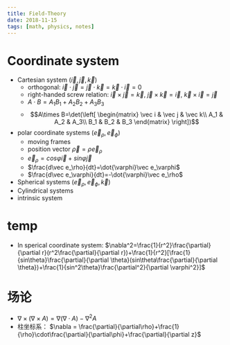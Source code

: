 ```yaml
---
title: Field-Theory
date: 2018-11-15
tags: [math, physics, notes]
---
```


# Coordinate system

* Cartesian system $(\vec i,\vec j,\vec k)$
  * orthogonal: $\vec i\cdot\vec j=\vec j\cdot\vec k=\vec k\cdot\vec i=0$
  * right-handed screw relation: $\vec i\times\vec j=\vec k$, $\vec j\times\vec k=\vec i$, $\vec k\times \vec i=\vec j$
  * $A\cdot B = A_1B_1+A_2B_2+A_3B_3$
  * $$A\times B=\det(\left[
    \begin{matrix}
      \vec i & \vec j & \vec k\\
      A_1 & A_2 & A_3\\
      B_1 & B_2 & B_3
    \end{matrix}
    \right])$$
* polar coordinate systems $(\vec e_\rho, \vec e_\phi)$
  * moving frames
  * position vector $\vec\rho=\rho\vec e_\rho$
  * $\vec e_\rho=cos\varphi\vec i+sin\varphi\vec j$
  * $\frac{d\vec e_\rho}{dt}=\dot{\varphi}\vec e_\varphi$
  * $\frac{d\vec e_\varphi}{dt}=-\dot{\varphi}\vec e_\rho$
* Spherical systems $(\vec e_\rho, \vec e_\phi, \vec k)$
* Cylindrical systems
* intrinsic system

<!--more-->

# temp

* In sperical coordinate system: $\nabla^2=\frac{1}{r^2}\frac{\partial}{\partial r}(r^2\frac{\partial}{\partial r})+\frac{1}{r^2}[\frac{1}{sin\theta}\frac{\partial}{\partial \theta}(sin\theta\frac{\partial}{\partial \theta})+\frac{1}{sin^2\theta}\frac{\partial^2}{\partial \varphi^2}]$

# 场论

* $\nabla\times(\nabla\times A) = \nabla(\nabla\cdot A) - \nabla^2 A$
* 柱坐标系： $\nabla = \frac{\partial}{\partial\rho}+\frac{1}{\rho}\cdot\frac{\partial}{\partial\phi}+\frac{\partial}{\partial z}$
